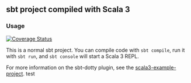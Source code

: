 ## sbt project compiled with Scala 3

### Usage
[![Coverage Status](https://coveralls.io/repos/github/PhilNeu13/Othello/badge.svg)](https://coveralls.io/github/PhilNeu13/Othello)

This is a normal sbt project. You can compile code with `sbt compile`, run it with `sbt run`, and `sbt console` will start a Scala 3 REPL.

For more information on the sbt-dotty plugin, see the
[scala3-example-project](https://github.com/scala/scala3-example-project/blob/main/README.md).
test
